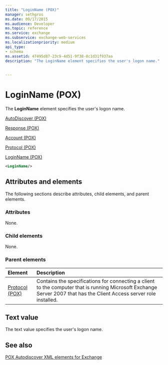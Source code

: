 ```yaml
---
title: "LoginName (POX)"
manager: sethgros
ms.date: 09/17/2015
ms.audience: Developer
ms.topic: reference
ms.service: exchange
ms.subservice: exchange-web-services
ms.localizationpriority: medium
api_type:
- schema
ms.assetid: 47495d87-23c9-4d51-9f38-8c1d31f937aa
description: "The LoginName element specifies the user's logon name."
 
 
---
```


# LoginName (POX)

The **LoginName** element specifies the user's logon name. 
  
[AutoDiscover (POX)](autodiscover-pox.md)
  
[Response (POX)](response-pox.md)
  
[Account (POX)](account-pox.md)
  
[Protocol (POX)](protocol-pox.md)
  
[LoginName (POX)](loginname-pox.md)
  
```xml
<LoginName/>
```

## Attributes and elements

The following sections describe attributes, child elements, and parent elements.
  
### Attributes

None.
  
### Child elements

None.
  
### Parent elements

|**Element**|**Description**|
|:-----|:-----|
|[Protocol (POX)](protocol-pox.md) <br/> |Contains the specifications for connecting a client to the computer that is running Microsoft Exchange Server 2007 that has the Client Access server role installed.  <br/> |
   
## Text value

The text value specifies the user's logon name.
  
## See also



[POX Autodiscover XML elements for Exchange](pox-autodiscover-xml-elements-for-exchange.md)

